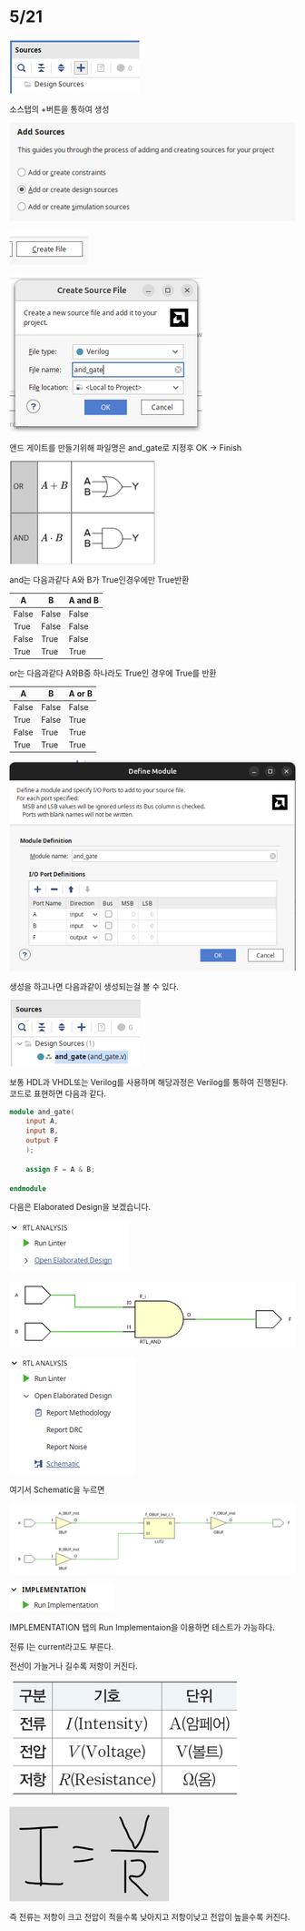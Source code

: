 # 5/21

![image.png](0521/5%2021%201fadbd5938f080ca9335c924911c66a7/image.png)

소스탭의 +버튼을 통하여 생성

![image.png](0521/5%2021%201fadbd5938f080ca9335c924911c66a7/image%201.png)

![image.png](0521/5%2021%201fadbd5938f080ca9335c924911c66a7/image%202.png)

![image.png](0521/5%2021%201fadbd5938f080ca9335c924911c66a7/image%203.png)

앤드 게이트를 만들기위해 파일명은 and_gate로 지정후 OK → Finish

![image.png](0521/5%2021%201fadbd5938f080ca9335c924911c66a7/image%204.png)

and는 다음과같다 A와 B가 True인경우에만 True반환

| A | B | A and B |
| --- | --- | --- |
| False | False | False |
| True | False | False |
| False | True | False |
| True | True | True |

or는 다음과같다 A와B중 하나라도 True인 경우에 True를 반환

| A | B | A or B |
| --- | --- | --- |
| False | False | False |
| True | False | True |
| False | True | True |
| True | True | True |

![image.png](0521/5%2021%201fadbd5938f080ca9335c924911c66a7/image%205.png)

생성을 하고나면 다음과같이 생성되는걸 볼 수 있다.

![image.png](0521/5%2021%201fadbd5938f080ca9335c924911c66a7/image%206.png)

보통 HDL과 VHDL또는 Verilog를 사용하며 해당과정은 Verilog를 통하여 진행된다. 코드로 표현하면 다음과 같다.

```verilog
module and_gate(
    input A,
    input B,
    output F
    );
    
    assign F = A & B;
    
endmodule
```

다음은 Elaborated Design을 보겠습니다.

![image.png](0521/5%2021%201fadbd5938f080ca9335c924911c66a7/image%207.png)

![image.png](0521/5%2021%201fadbd5938f080ca9335c924911c66a7/image%208.png)

![image.png](0521/5%2021%201fadbd5938f080ca9335c924911c66a7/image%209.png)

여기서 Schematic을 누르면 

![image.png](0521/5%2021%201fadbd5938f080ca9335c924911c66a7/image%2010.png)

![image.png](0521/5%2021%201fadbd5938f080ca9335c924911c66a7/image%2011.png)

IMPLEMENTATION 탭의 Run Implementaion을 이용하면 테스트가 가능하다.

전류 I는 current라고도 부른다.

전선이 가늘거나 길수록 저항이 커진다.

![image.png](0521/5%2021%201fadbd5938f080ca9335c924911c66a7/image%2012.png)

![image.png](0521/5%2021%201fadbd5938f080ca9335c924911c66a7/image%2013.png)

즉 전류는 저항이 크고 전압이 적을수록 낮아지고 저항이낮고 전압이 높을수록 커진다.